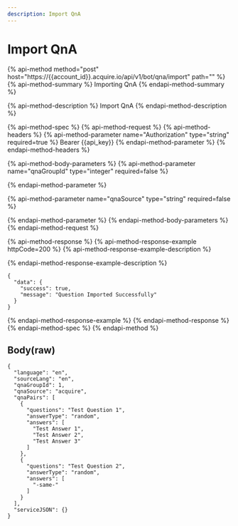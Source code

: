 ```yaml
---
description: Import QnA
---
```


# Import QnA

{% api-method method="post" host="https://{{account\_id}}.acquire.io/api/v1/bot/qna/import" path="" %}
{% api-method-summary %}
Importing QnA
{% endapi-method-summary %}

{% api-method-description %}
Import QnA
{% endapi-method-description %}

{% api-method-spec %}
{% api-method-request %}
{% api-method-headers %}
{% api-method-parameter name="Authorization" type="string" required=true %}
Bearer {{api\_key}}
{% endapi-method-parameter %}
{% endapi-method-headers %}

{% api-method-body-parameters %}
{% api-method-parameter name="qnaGroupId" type="integer" required=false %}

{% endapi-method-parameter %}

{% api-method-parameter name="qnaSource" type="string" required=false %}

{% endapi-method-parameter %}
{% endapi-method-body-parameters %}
{% endapi-method-request %}

{% api-method-response %}
{% api-method-response-example httpCode=200 %}
{% api-method-response-example-description %}

{% endapi-method-response-example-description %}

```
{
  "data": {
    "success": true,
    "message": "Question Imported Successfully"
  }
}

```
{% endapi-method-response-example %}
{% endapi-method-response %}
{% endapi-method-spec %}
{% endapi-method %}

## Body\(raw\)

```text
{
  "language": "en",
  "sourceLang": "en",
  "qnaGroupId": 1,
  "qnaSource": "acquire",
  "qnaPairs": [
    {
      "questions": "Test Question 1",
      "answerType": "random",
      "answers": [
        "Test Answer 1",
        "Test Answer 2",
        "Test Answer 3"
      ]
    },
    {
      "questions": "Test Question 2",
      "answerType": "random",
      "answers": [
        "-same-"
      ]
    }
  ],
  "serviceJSON": {}
}

```

